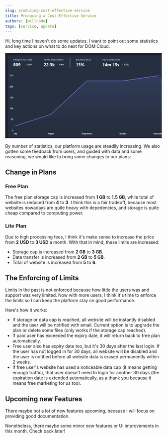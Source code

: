 ```yaml
---
slug: producing-cost-effective-service
title: Producing a Cost-Effective Service
authors: [willnode]
tags: [service, update]
---
```


Hi, long time I haven't do some updates. I want to point out some statistics and key actions on what to do next for DOM Cloud.

![stat.png](stat.png)

By number of statistics, our platform usage are steadily increasing. We also gotten some feedback from users, and guided with data and some reasoning, we would like to bring some changes to our plans:

## Change in Plans

### Free Plan

The free plan storage cap is increased from **1 GB** to **1.5 GB**, while total of website is reduced from **4** to **3**. I think this is a fair tradeoff, because most websites nowadays are quite heavy with depedencies, and storage is quite cheap compared to computing power.

### Lite Plan

Due to high processing fees, I think it's make sense to increase the price from **2 USD** to **3 USD** a month. With that in mind, these limits are increased:

+ Storage cap is increased from **2 GB** to **3 GB**.
+ Data transfer is increased from **2 GB** to **5 GB**.
+ Total of website is increased from **5** to **6**.

## The Enforcing of Limits

Limits in the past is not enforced because how little the users was and support was very limited. Now with more users, I think it's time to enforce the limits so I can keep the platform stay on good performance.

Here's how it works:

+ If storage or data cap is reached, all website will be instantly disabled and the user will be notified with email. Current option is to upgrade the plan or delete some files (only works if the storage cap reached).
+ If paid user has exceeded the expiry date, it will return back to free plan automatically.
+ Free user also has expiry date too, but it's 30 days after the last login. If the user has not logged in for 30 days, all website will be disabled and the user is notified before all website data is erased permanently within 2 weeks.
+ If free user's website has used a noticeable data cap (it means getting enough traffic), that user doesn't need to login for another 30 days (the expiration date is extended automatically, as a thank you because it means free marketing for us too).

## Upcoming new Features

There maybe not a lot of new features upcoming, because I will focus on providing good documentation.

Nonetheless, there maybe some minor new features or UI improvements in this month. Check back later!

